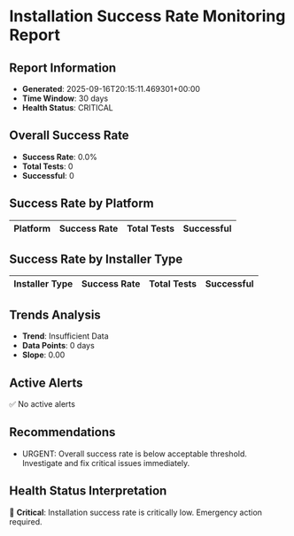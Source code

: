 # Installation Success Rate Monitoring Report

## Report Information
- **Generated**: 2025-09-16T20:15:11.469301+00:00
- **Time Window**: 30 days
- **Health Status**: CRITICAL

## Overall Success Rate
- **Success Rate**: 0.0%
- **Total Tests**: 0
- **Successful**: 0

## Success Rate by Platform

| Platform | Success Rate | Total Tests | Successful |
|----------|--------------|-------------|------------|

## Success Rate by Installer Type

| Installer Type | Success Rate | Total Tests | Successful |
|----------------|--------------|-------------|------------|

## Trends Analysis
- **Trend**: Insufficient Data
- **Data Points**: 0 days
- **Slope**: 0.00

## Active Alerts

✅ No active alerts

## Recommendations

- URGENT: Overall success rate is below acceptable threshold. Investigate and fix critical issues immediately.

## Health Status Interpretation

🚨 **Critical**: Installation success rate is critically low. Emergency action required.
